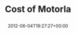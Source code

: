---
retweeted: false
source: <a href="https://reeder.app" rel="nofollow">Reeder</a>
entities:
  hashtags: []
  symbols: []
  user_mentions: []
  urls:
  - url: http://t.co/cz9TJ7mB
    expanded_url: http://j.mp/LSR4G5
    display_url: j.mp/LSR4G5
    indices:
    - '16'
    - '36'
display_text_range:
- '0'
- '36'
favorite_count: '1'
id_str: '209728090132332544'
truncated: false
retweet_count: '0'
id: '209728090132332544'
possibly_sensitive: false
created_at: Mon Jun 04 19:27:27 +0000 2012
favorited: false
full_text: Cost of Motorla
lang: en
quote_url: http://j.mp/LSR4G5
tags:
- pesos/twitter
date: '2012-06-04T19:27:27+00:00'
src: https://twitter.com/bascht/status/209728090132332544
original_url: https://twitter.com/bascht/status/209728090132332544
type: twitter_tweet
text: Cost of Motorla
title: 'Cost of Motorla

  '

---